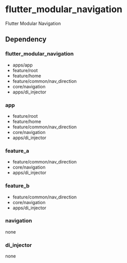 # flutter_modular_navigation

Flutter Modular Navigation

## Dependency 

### flutter_modular_navigation
- apps/app
- feature/root
- feature/home
- feature/common/nav_direction
- core/navigation
- apps/di_injector

### app
- feature/root
- feature/home
- feature/common/nav_direction
- core/navigation
- apps/di_injector

### feature_a
- feature/common/nav_direction
- core/navigation
- apps/di_injector

### feature_b
- feature/common/nav_direction
- core/navigation
- apps/di_injector

### navigation
none

### di_injector
none
